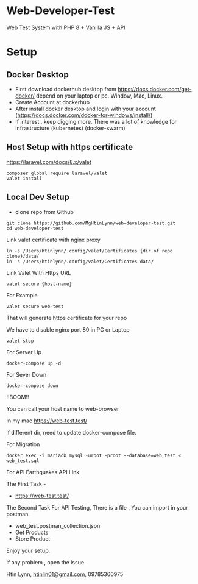 # Web-Developer-Test
Web Test System with PHP 8 + Vanilla JS + API
# Setup
## Docker Desktop
-  First download dockerhub desktop from https://docs.docker.com/get-docker/ depend on your laptop or pc. Window, Mac, Linux.
-  Create Account at dockerhub
-  After install docker desktop and login with your account (https://docs.docker.com/docker-for-windows/install/)
-  If interest , keep digging more. There was a lot of knowledge for infrastructure (kubernetes) (docker-swarm)

## Host Setup with https certificate
https://laravel.com/docs/8.x/valet
   ```console
   composer global require laravel/valet
   valet install
   ```

## Local Dev Setup
- clone repo from Github

```console
git clone https://github.com/MgHtinLynn/web-developer-test.git
cd web-developer-test
```

Link valet certificate with nginx proxy
```console
ln -s /Users/htinlynn/.config/valet/Certificates {dir of repo clone}/data/
ln -s /Users/htinlynn/.config/valet/Certificates data/
```

Link Valet With Https URL
```console
valet secure {host-name}
```

For Example
```console
valet secure web-test
```

That will generate https certificate for your repo

We have to disable nginx port 80 in PC or Laptop


```console
valet stop
```


For Server Up
```console
docker-compose up -d
```

For Sever Down
```console
docker-compose down
```

!!BOOM!!

You can call your host name to web-browser

In my mac
https://web-test.test/

if different dir, need to update docker-compose file.


For Migration
```console
docker exec -i mariadb mysql -uroot -proot --database=web_test < web_test.sql
```

For API Earthquakes API Link

The First Task -
- https://web-test.test/

The Second Task
For API Testing, There is a file . You can import in your postman.
- web_test.postman_collection.json
- Get Products
- Store Product

Enjoy your setup.

If any problem , open the issue.

Htin Lynn,
htinlin01@gmail.com,
09785360975 


